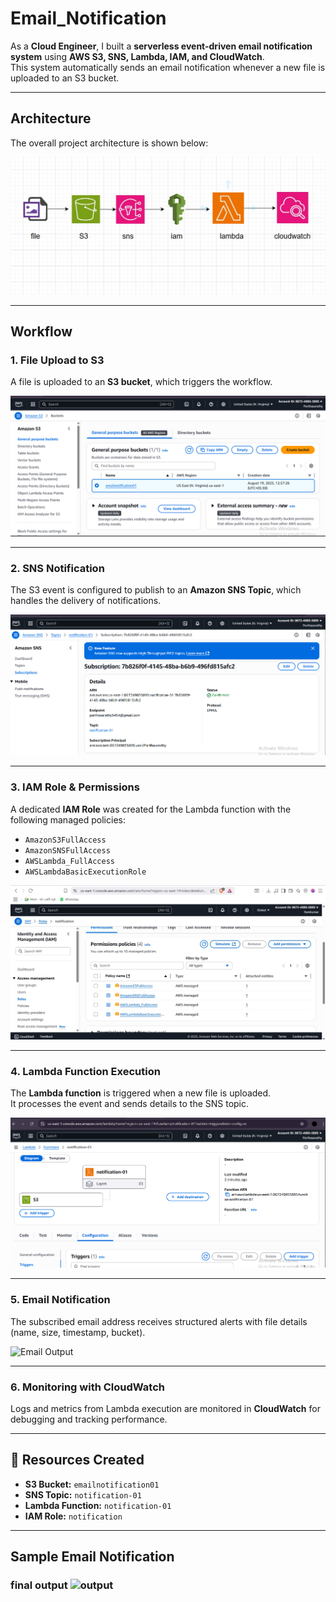 #  Email_Notification

As a **Cloud Engineer**, I built a **serverless event-driven email notification system** using **AWS S3, SNS, Lambda, IAM, and CloudWatch**.  
This system automatically sends an email notification whenever a new file is uploaded to an S3 bucket.

---

##  Architecture

The overall project architecture is shown below:

![Architecture Diagram](image-1.png)

---

##  Workflow

### 1. File Upload to S3
A file is uploaded to an **S3 bucket**, which triggers the workflow.

![S3 Bucket](image-2.png)

---

### 2. SNS Notification
The S3 event is configured to publish to an **Amazon SNS Topic**, which handles the delivery of notifications.

![SNS](image-3.png)

---

### 3. IAM Role & Permissions
A dedicated **IAM Role** was created for the Lambda function with the following managed policies:
- `AmazonS3FullAccess`
- `AmazonSNSFullAccess`
- `AWSLambda_FullAccess`
- `AWSLambdaBasicExecutionRole`

![IAM Policy](image-4.png)

---

### 4. Lambda Function Execution
The **Lambda function** is triggered when a new file is uploaded.  
It processes the event and sends details to the SNS topic.

![Lambda Function](image-5.png)

---

### 5. Email Notification
The subscribed email address receives structured alerts with file details (name, size, timestamp, bucket).

![Email Output](output.png)

---

### 6. Monitoring with CloudWatch
Logs and metrics from Lambda execution are monitored in **CloudWatch** for debugging and tracking performance.

---

## 📂 Resources Created
- **S3 Bucket:** `emailnotification01`
- **SNS Topic:** `notification-01`
- **Lambda Function:** `notification-01`
- **IAM Role:** `notification`

---

##  Sample Email Notification


### final output ![output](image.png)

